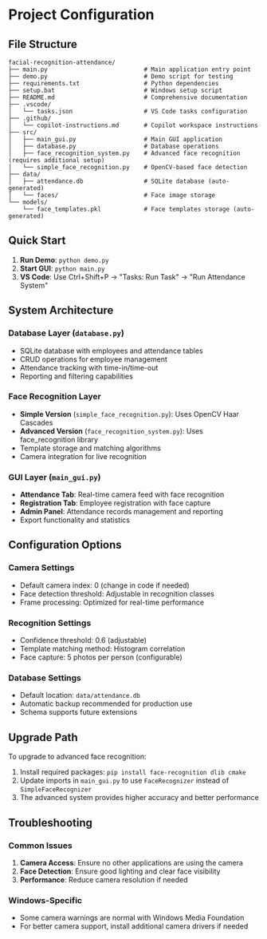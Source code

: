 # Project Configuration

## File Structure
```
facial-recognition-attendance/
├── main.py                           # Main application entry point
├── demo.py                           # Demo script for testing
├── requirements.txt                  # Python dependencies
├── setup.bat                         # Windows setup script
├── README.md                         # Comprehensive documentation
├── .vscode/
│   └── tasks.json                    # VS Code tasks configuration
├── .github/
│   └── copilot-instructions.md       # Copilot workspace instructions
├── src/
│   ├── main_gui.py                   # Main GUI application
│   ├── database.py                   # Database operations
│   ├── face_recognition_system.py    # Advanced face recognition (requires additional setup)
│   └── simple_face_recognition.py    # OpenCV-based face detection
├── data/
│   ├── attendance.db                 # SQLite database (auto-generated)
│   └── faces/                        # Face image storage
└── models/
    └── face_templates.pkl            # Face templates storage (auto-generated)
```

## Quick Start
1. **Run Demo**: `python demo.py`
2. **Start GUI**: `python main.py`
3. **VS Code**: Use Ctrl+Shift+P → "Tasks: Run Task" → "Run Attendance System"

## System Architecture

### Database Layer (`database.py`)
- SQLite database with employees and attendance tables
- CRUD operations for employee management
- Attendance tracking with time-in/time-out
- Reporting and filtering capabilities

### Face Recognition Layer
- **Simple Version** (`simple_face_recognition.py`): Uses OpenCV Haar Cascades
- **Advanced Version** (`face_recognition_system.py`): Uses face_recognition library
- Template storage and matching algorithms
- Camera integration for live recognition

### GUI Layer (`main_gui.py`)
- **Attendance Tab**: Real-time camera feed with face recognition
- **Registration Tab**: Employee registration with face capture
- **Admin Panel**: Attendance records management and reporting
- Export functionality and statistics

## Configuration Options

### Camera Settings
- Default camera index: 0 (change in code if needed)
- Face detection threshold: Adjustable in recognition classes
- Frame processing: Optimized for real-time performance

### Recognition Settings
- Confidence threshold: 0.6 (adjustable)
- Template matching method: Histogram correlation
- Face capture: 5 photos per person (configurable)

### Database Settings
- Default location: `data/attendance.db`
- Automatic backup recommended for production use
- Schema supports future extensions

## Upgrade Path

To upgrade to advanced face recognition:
1. Install required packages: `pip install face-recognition dlib cmake`
2. Update imports in `main_gui.py` to use `FaceRecognizer` instead of `SimpleFaceRecognizer`
3. The advanced system provides higher accuracy and better performance

## Troubleshooting

### Common Issues
1. **Camera Access**: Ensure no other applications are using the camera
2. **Face Detection**: Ensure good lighting and clear face visibility
3. **Performance**: Reduce camera resolution if needed

### Windows-Specific
- Some camera warnings are normal with Windows Media Foundation
- For better camera support, install additional camera drivers if needed
